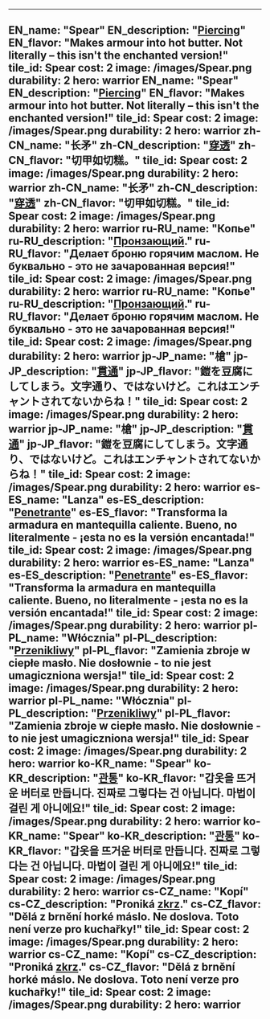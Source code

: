---

EN_name: "Spear"
EN_description: "<u>Piercing</u>"
EN_flavor: "Makes armour into hot butter. Not literally – this isn't the enchanted version!"
tile_id: Spear
cost: 2
image: /images/Spear.png
durability: 2
hero: warrior
EN_name: "Spear"
EN_description: "<u>Piercing</u>"
EN_flavor: "Makes armour into hot butter. Not literally – this isn't the enchanted version!"
tile_id: Spear
cost: 2
image: /images/Spear.png
durability: 2
hero: warrior
zh-CN_name: "长矛"
zh-CN_description: "<u>穿透</u>"
zh-CN_flavor: "切甲如切糕。"
tile_id: Spear
cost: 2
image: /images/Spear.png
durability: 2
hero: warrior
zh-CN_name: "长矛"
zh-CN_description: "<u>穿透</u>"
zh-CN_flavor: "切甲如切糕。"
tile_id: Spear
cost: 2
image: /images/Spear.png
durability: 2
hero: warrior
ru-RU_name: "Копье"
ru-RU_description: "<u>Пронзающий</u>."
ru-RU_flavor: "Делает броню горячим маслом. Не буквально - это не зачарованная версия!"
tile_id: Spear
cost: 2
image: /images/Spear.png
durability: 2
hero: warrior
ru-RU_name: "Копье"
ru-RU_description: "<u>Пронзающий</u>."
ru-RU_flavor: "Делает броню горячим маслом. Не буквально - это не зачарованная версия!"
tile_id: Spear
cost: 2
image: /images/Spear.png
durability: 2
hero: warrior
jp-JP_name: "槍"
jp-JP_description: "<u>貫通</u>"
jp-JP_flavor: "鎧を豆腐にしてしまう。文字通り、ではないけど。これはエンチャントされてないからね！"
tile_id: Spear
cost: 2
image: /images/Spear.png
durability: 2
hero: warrior
jp-JP_name: "槍"
jp-JP_description: "<u>貫通</u>"
jp-JP_flavor: "鎧を豆腐にしてしまう。文字通り、ではないけど。これはエンチャントされてないからね！"
tile_id: Spear
cost: 2
image: /images/Spear.png
durability: 2
hero: warrior
es-ES_name: "Lanza"
es-ES_description: "<u>Penetrante</u>"
es-ES_flavor: "Transforma la armadura en mantequilla caliente. Bueno, no literalmente - ¡esta no es la versión encantada!"
tile_id: Spear
cost: 2
image: /images/Spear.png
durability: 2
hero: warrior
es-ES_name: "Lanza"
es-ES_description: "<u>Penetrante</u>"
es-ES_flavor: "Transforma la armadura en mantequilla caliente. Bueno, no literalmente - ¡esta no es la versión encantada!"
tile_id: Spear
cost: 2
image: /images/Spear.png
durability: 2
hero: warrior
pl-PL_name: "Włócznia"
pl-PL_description: "<u>Przenikliwy</u>"
pl-PL_flavor: "Zamienia zbroje w ciepłe masło. Nie dosłownie - to nie jest umagiczniona wersja!"
tile_id: Spear
cost: 2
image: /images/Spear.png
durability: 2
hero: warrior
pl-PL_name: "Włócznia"
pl-PL_description: "<u>Przenikliwy</u>"
pl-PL_flavor: "Zamienia zbroje w ciepłe masło. Nie dosłownie - to nie jest umagiczniona wersja!"
tile_id: Spear
cost: 2
image: /images/Spear.png
durability: 2
hero: warrior
ko-KR_name: "Spear"
ko-KR_description: "<u>관통</u>"
ko-KR_flavor: "갑옷을 뜨거운 버터로 만듭니다. 진짜로 그렇다는 건 아닙니다. 마법이 걸린 게 아니에요!"
tile_id: Spear
cost: 2
image: /images/Spear.png
durability: 2
hero: warrior
ko-KR_name: "Spear"
ko-KR_description: "<u>관통</u>"
ko-KR_flavor: "갑옷을 뜨거운 버터로 만듭니다. 진짜로 그렇다는 건 아닙니다. 마법이 걸린 게 아니에요!"
tile_id: Spear
cost: 2
image: /images/Spear.png
durability: 2
hero: warrior
cs-CZ_name: "Kopí"
cs-CZ_description: "Proniká <u>zkrz</u>."
cs-CZ_flavor: "Dělá z brnění horké máslo. Ne doslova. Toto není verze pro kuchařky!"
tile_id: Spear
cost: 2
image: /images/Spear.png
durability: 2
hero: warrior
cs-CZ_name: "Kopí"
cs-CZ_description: "Proniká <u>zkrz</u>."
cs-CZ_flavor: "Dělá z brnění horké máslo. Ne doslova. Toto není verze pro kuchařky!"
tile_id: Spear
cost: 2
image: /images/Spear.png
durability: 2
hero: warrior
---